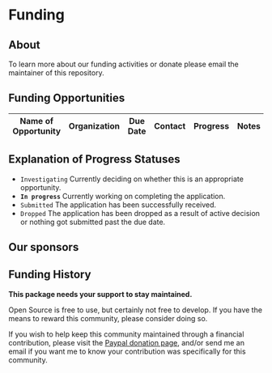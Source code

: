 # Funding

## About

To learn more about our funding activities or donate please email the maintainer of this repository.

## Funding Opportunities

| Name of Opportunity | Organization | Due Date | Contact | Progress | Notes |
|---------------------|--------------|----------|---------|----------|-------|

## Explanation of Progress Statuses

- `Investigating` Currently deciding on whether this is an appropriate opportunity.
- **`In progress`** Currently working on completing the application.
- `Submitted` The application has been successfully received.
- `Dropped` The application has been dropped as a result of active decision or nothing got submitted past the due date.

## Our sponsors

## Funding History

**This package needs your support to stay maintained.**  

Open Source is free to use, but certainly not free to develop. If you have the means to reward this community, please consider doing so.

If you wish to help keep this community maintained through a financial contribution, please visit the [Paypal donation page](https://www.paypal.com/donate/), and/or send me an email if you want me to know your contribution was specifically for this community.
